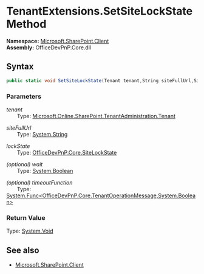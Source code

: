 # TenantExtensions.SetSiteLockState Method  
**Namespace:** [Microsoft.SharePoint.Client](Microsoft.SharePoint.Client.md)  
**Assembly:** OfficeDevPnP.Core.dll  
## Syntax
```C#
public static void SetSiteLockState(Tenant tenant,String siteFullUrl,SiteLockState lockState,Boolean wait,Func<TenantOperationMessage, Boolean> timeoutFunction)
```
### Parameters
*tenant*  
&emsp;&emsp;Type: [Microsoft.Online.SharePoint.TenantAdministration.Tenant](Microsoft.Online.SharePoint.TenantAdministration.Tenant.md) 
&emsp;&emsp;  
  
*siteFullUrl*  
&emsp;&emsp;Type: [System.String](System.String.md) 
&emsp;&emsp;  
  
*lockState*  
&emsp;&emsp;Type: [OfficeDevPnP.Core.SiteLockState](OfficeDevPnP.Core.SiteLockState.md) 
&emsp;&emsp;  
  
*(optional) wait*  
&emsp;&emsp;Type: [System.Boolean](System.Boolean.md) 
&emsp;&emsp;  
  
*(optional) timeoutFunction*  
&emsp;&emsp;Type: [System.Func<OfficeDevPnP.Core.TenantOperationMessage,System.Boolean>](System.Func<OfficeDevPnP.Core.TenantOperationMessage,System.Boolean>.md) 
&emsp;&emsp;  
  
### Return Value
Type: [System.Void](System.Void.md  
)
## See also
- [Microsoft.SharePoint.Client](Microsoft.SharePoint.Client.md)
